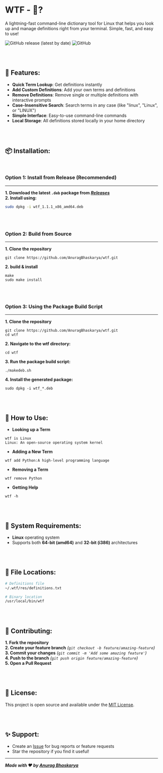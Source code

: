 # WTF - 🤔?

A lightning-fast command-line dictionary tool for Linux that helps you look up and manage definitions right from your terminal. Simple, fast, and easy to use!

![GitHub release (latest by date)](https://img.shields.io/github/v/release/AnuragBhaskarya/wtf)
![GitHub](https://img.shields.io/github/license/AnuragBhaskarya/wtf)

<br>
<br>

## 🚀 Features:

- **Quick Term Lookup**: Get definitions instantly
- **Add Custom Definitions**: Add your own terms and definitions
- **Remove Definitions**: Remove single or multiple definitions with interactive prompts
- **Case-Insensitive Search**: Search terms in any case (like "linux", "Linux", or "LINUX")
- **Simple Interface**: Easy-to-use command-line commands
- **Local Storage**: All definitions stored locally in your home directory
<br>
<br>

## 📦 Installation:
<br>

### Option 1: Install from Release (Recommended)
---

**1. Download the latest `.deb` package from** ***[Releases](https://github.com/AnuragBhaskarya/wtf/releases)***<br>
**2. Install using:**
```bash
sudo dpkg -i wtf_1.1.1_x86_amd64.deb
```
<br>
<br>


### Option 2: Build from Source
---


**1. Clone the repository**
```
git clone https://github.com/AnuragBhaskarya/wtf.git
```

**2. build & install**
```
make
sudo make install
```
<br>
<br>

### Option 3: Using the Package Build Script
---
**1. Clone the repository**
```
git clone https://github.com/AnuragBhaskarya/wtf.git
cd wtf
```

**2. Navigate to the wtf directory:**
```
cd wtf
```

**3. Run the package build script:**
```
./makedeb.sh
```

**4. Install the generated package:**
```
sudo dpkg -i wtf_*.deb
```
<br>
<br>

## 🎯 How to Use:
- **Looking up a Term**
```
wtf is Linux
Linux: An open-source operating system kernel
```
- **Adding a New Term**
```
wtf add Python:A high-level programming language
```
- **Removing a Term**
```
wtf remove Python
```
- **Getting Help**
```
wtf -h
```
<br>
<br>



## 🔧 System Requirements:
- **Linux** operating system
- Supports both **64-bit (amd64)** and **32-bit (i386)** architectures
<br>
<br>

## 📁 File Locations:
```bash
# Definitions file
~/.wtf/res/definitions.txt
```
```bash
# Binary location
/usr/local/bin/wtf
```
<br>
<br>

## 🤝 Contributing:

**1. Fork the repository**<br>
**2. Create your feature branch** *(`git checkout -b feature/amazing-feature`)*<br>
**3. Commit your changes** *(`git commit -m 'Add some amazing feature'`)*<br>
**4. Push to the branch** *(`git push origin feature/amazing-feature`)*<br>
**5. Open a Pull Request**

<br>
<br>

## 📄 License:

This project is open source and available under the [MIT License](LICENSE).

<br>
<br>


## ✨ Support:

- Create an [Issue](https://github.com/AnuragBhaskarya/wtf/issues) for bug reports or feature requests
- Star the repository if you find it useful!

---

***Made with ❤️ by [Anurag Bhaskarya](https://github.com/AnuragBhaskarya)***
